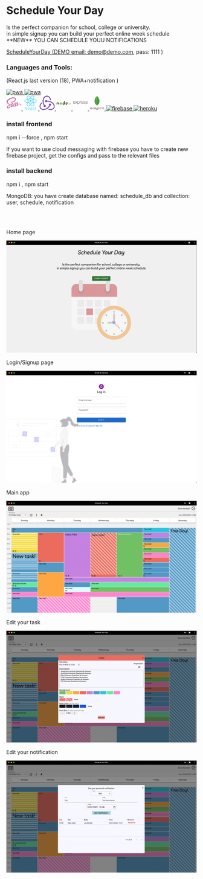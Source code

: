    <h1 align="left">Schedule Your Day</h1>
   <p >
      Is the perfect companion for school, college or university. <br>
      in simple signup you can build your perfect online week schedule  <br>
      **NEW** YOU CAN SCHEDULE YOUU NOTIFICATIONS
   </p>

   <a target="_blank" rel="noreferrer" href="https://schedule-your-day.herokuapp.com/">ScheduleYourDay (DEMO email: demo@demo.com, pass: 1111 )</a>  

   <h3 align="left">Languages and Tools:</h3>
   <p align="left">(React.js last version (18), PWA+notification )</p>

   <p align="left">
    <a href="" target="_blank" rel="noreferrer"> <img
            src="https://upload.wikimedia.org/wikipedia/commons/thumb/d/d5/Progressive_Web_Apps_Logo.svg/220px-Progressive_Web_Apps_Logo.svg.png" alt="pwa"
            width="80" height="40" />
      </a>
    <a href="" target="_blank" rel="noreferrer"> <img
            src="https://www.seekpng.com/png/small/941-9417062_web-push-notification-delivery-platform-for-web-and.png" alt="pwa"
            width="40" height="40" />
      </a> <br/>
   <a href="https://sass-lang.com" target="_blank" rel="noreferrer"> <img
            src="https://raw.githubusercontent.com/devicons/devicon/master/icons/sass/sass-original.svg" alt="sass"
            width="40" height="40" />
      </a>
         <a href="https://reactjs.org/" target="_blank" rel="noreferrer"> <img
            src="https://raw.githubusercontent.com/devicons/devicon/master/icons/react/react-original-wordmark.svg"
            alt="react" width="40" height="40" />
      </a>
       <a href="https://redux.js.org" target="_blank" rel="noreferrer">
         <img src="https://raw.githubusercontent.com/devicons/devicon/master/icons/redux/redux-original.svg" alt="redux"
            width="40" height="40" />
      </a>
      <a href="https://nodejs.org" target="_blank" rel="noreferrer">
         <img src="https://raw.githubusercontent.com/devicons/devicon/master/icons/nodejs/nodejs-original-wordmark.svg"
            alt="nodejs" width="40" height="40" />
      </a>
       <a href="https://expressjs.com" target="_blank" rel="noreferrer"> <img
            src="https://raw.githubusercontent.com/devicons/devicon/master/icons/express/express-original-wordmark.svg"
            alt="express" width="40" height="40" />
      </a>
      <a href="https://www.mongodb.com/" target="_blank" rel="noreferrer"> <img
            src="https://raw.githubusercontent.com/devicons/devicon/master/icons/mongodb/mongodb-original-wordmark.svg"
            alt="mongodb" width="40" height="40" />
      </a>
      <a href="https://firebase.google.com/" target="_blank" rel="noreferrer"> <img
            src="https://www.vectorlogo.zone/logos/firebase/firebase-icon.svg" alt="firebase" width="40" height="40" />
      </a>
           <a href="https://heroku.com" target="_blank" rel="noreferrer"> <img
            src="https://www.vectorlogo.zone/logos/heroku/heroku-icon.svg" alt="heroku" width="40" height="40" />
      </a>
   </p>
      <h3 align="left">install frontend</h3>
     <p > npm i --force , npm start </p>
    <p > If you want to use cloud messaging with firebase you have to create new firebase project, get the configs and pass to the relevant files </p>
    <h3 align="left">install backend</h3>
    <p > npm i , npm start </p>
    <p > MongoDB: you have create database named: schedule_db and collection: user, schedule, notification </p>
     <br/>
 <br/>

   <p align="left">Home page<p/>
   <img src="./src/assets/imgs/1.png" alt="" />
 <br/>
   <p align="left">Login/Signup page<p/>
   <img src="./src/assets/imgs/2.png" alt="" />
   <br/>
   <p align="left">Main app<p/>
   <img src="./src/assets/imgs/3.png" alt=""  />
   <br/>
   <p align="left">Edit your task<p/>
   <img src="./src/assets/imgs/4.png" alt="" />
   <br/>
   <p align="left">Edit your notification<p/>
   <img src="./src/assets/imgs/5.png" alt=""  />
